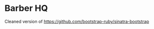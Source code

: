 Barber HQ
=======================

Cleaned version of https://github.com/bootstrap-ruby/sinatra-bootstrap
